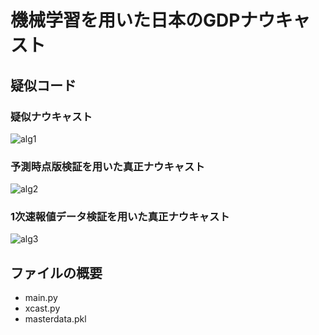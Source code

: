 機械学習を用いた日本のGDPナウキャスト
====

## 疑似コード
### 疑似ナウキャスト

![alg1](https://user-images.githubusercontent.com/59720853/72235602-6c289200-3616-11ea-9360-b869d0dff561.png)

### 予測時点版検証を用いた真正ナウキャスト

![alg2](https://user-images.githubusercontent.com/59720853/72235619-882c3380-3616-11ea-9e41-b2fa6ef56949.png)

### 1次速報値データ検証を用いた真正ナウキャスト

![alg3](https://user-images.githubusercontent.com/59720853/72235631-95e1b900-3616-11ea-927d-0c88de692dfd.png)



## ファイルの概要
* main.py
* xcast.py
* masterdata.pkl
